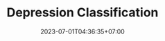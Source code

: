 ---
title: "Depression Classification"
layout: demo_detail
field: NLP
authors: Chanapa Pananookooln, Chaklam Silpasuwanchai
description: Automatically classify depressed vs. non-depressed user based on text only by training the model to learn depression patterns via multiple masking methods.
paper: https://shorturl.at/BDX58
publication_date: June 06, 2023
github: https://github.com/chanapapan/Depression-Detection
date: 2023-07-01T04:36:35+07:00
draft: false
---
